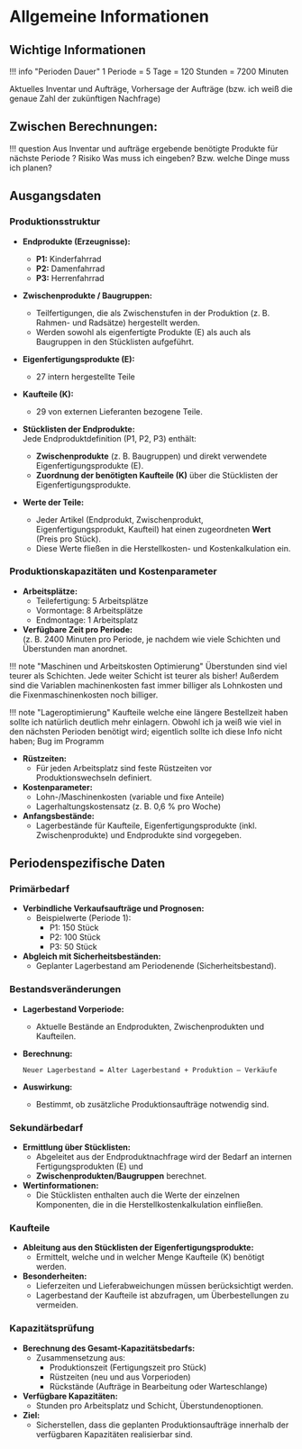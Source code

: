 # Allgemeine Informationen

## Wichtige Informationen

!!! info "Perioden Dauer"
    1 Periode = 5 Tage = 120 Stunden = 7200 Minuten

Aktuelles Inventar und Aufträge, Vorhersage der Aufträge (bzw. ich weiß die genaue Zahl der
zukünftigen Nachfrage)

## Zwischen Berechnungen:

!!! question
    Aus Inventar und aufträge ergebende benötigte Produkte für nächste Periode ? Risiko
    Was muss ich eingeben? Bzw. welche Dinge muss ich planen?

## Ausgangsdaten

### Produktionsstruktur

- **Endprodukte (Erzeugnisse):**
    - **P1:** Kinderfahrrad
    - **P2:** Damenfahrrad
    - **P3:** Herrenfahrrad
- **Zwischenprodukte / Baugruppen:**
    - Teilfertigungen, die als Zwischenstufen in der Produktion (z. B. Rahmen- und Radsätze)
      hergestellt werden.
    - Werden sowohl als eigenfertigte Produkte (E) als auch als Baugruppen in den Stücklisten
      aufgeführt.
- **Eigenfertigungsprodukte (E):**
    - 27 intern hergestellte Teile
- **Kaufteile (K):**
    - 29 von externen Lieferanten bezogene Teile.

- **Stücklisten der Endprodukte:**  
  Jede Endproduktdefinition (P1, P2, P3) enthält:
    - **Zwischenprodukte** (z. B. Baugruppen) und direkt verwendete Eigenfertigungsprodukte (E).
    - **Zuordnung der benötigten Kaufteile (K)** über die Stücklisten der Eigenfertigungsprodukte.
- **Werte der Teile:**
    - Jeder Artikel (Endprodukt, Zwischenprodukt, Eigenfertigungsprodukt, Kaufteil) hat einen
      zugeordneten **Wert** (Preis pro Stück).
    - Diese Werte fließen in die Herstellkosten- und Kostenkalkulation ein.

### Produktionskapazitäten und Kostenparameter

- **Arbeitsplätze:**
    - Teilefertigung: 5 Arbeitsplätze
    - Vormontage: 8 Arbeitsplätze
    - Endmontage: 1 Arbeitsplatz
- **Verfügbare Zeit pro Periode:**  
  (z. B. 2400 Minuten pro Periode, je nachdem wie viele Schichten und Überstunden man anordnet.

!!! note "Maschinen und Arbeitskosten Optimierung"
    Überstunden sind viel teurer als Schichten. Jede weiter Schicht ist teurer als bisher!
    Außerdem sind die Variablen machinenkosten fast immer billiger als Lohnkosten und die
    Fixenmaschinenkosten noch billiger.


!!! note "Lageroptimierung"
    Kaufteile welche eine längere Bestellzeit haben sollte ich natürlich deutlich mehr einlagern.
    Obwohl ich ja weiß wie viel in den nächsten Perioden benötigt wird; eigentlich sollte ich diese
    Info nicht haben; Bug im Programm

- **Rüstzeiten:**
    - Für jeden Arbeitsplatz sind feste Rüstzeiten vor Produktionswechseln definiert.
- **Kostenparameter:**
    - Lohn-/Maschinenkosten (variable und fixe Anteile)
    - Lagerhaltungskostensatz (z. B. 0,6 % pro Woche)
- **Anfangsbestände:**
    - Lagerbestände für Kaufteile, Eigenfertigungsprodukte (inkl. Zwischenprodukte) und Endprodukte
      sind vorgegeben.

## Periodenspezifische Daten

### Primärbedarf

- **Verbindliche Verkaufsaufträge und Prognosen:**
    - Beispielwerte (Periode 1):
        - P1: 150 Stück
        - P2: 100 Stück
        - P3: 50 Stück
- **Abgleich mit Sicherheitsbeständen:**
    - Geplanter Lagerbestand am Periodenende (Sicherheitsbestand).

### Bestandsveränderungen

- **Lagerbestand Vorperiode:**
    - Aktuelle Bestände an Endprodukten, Zwischenprodukten und Kaufteilen.
- **Berechnung:**
  ```plaintext
  Neuer Lagerbestand = Alter Lagerbestand + Produktion – Verkäufe
  ```

- **Auswirkung:**
    - Bestimmt, ob zusätzliche Produktionsaufträge notwendig sind.

### Sekundärbedarf

- **Ermittlung über Stücklisten:**
    - Abgeleitet aus der Endproduktnachfrage wird der Bedarf an internen Fertigungsprodukten (E) und
    - **Zwischenprodukten/Baugruppen** berechnet.
- **Wertinformationen:**
    - Die Stücklisten enthalten auch die Werte der einzelnen Komponenten, die in die
      Herstellkostenkalkulation
      einfließen.

### Kaufteile

- **Ableitung aus den Stücklisten der Eigenfertigungsprodukte:**
    - Ermittelt, welche und in welcher Menge Kaufteile (K) benötigt werden.
- **Besonderheiten:**
    - Lieferzeiten und Lieferabweichungen müssen berücksichtigt werden.
    - Lagerbestand der Kaufteile ist abzufragen, um Überbestellungen zu vermeiden.

### Kapazitätsprüfung

- **Berechnung des Gesamt-Kapazitätsbedarfs:**
    - Zusammensetzung aus:
        - Produktionszeit (Fertigungszeit pro Stück)
        - Rüstzeiten (neu und aus Vorperioden)
        - Rückstände (Aufträge in Bearbeitung oder Warteschlange)
- **Verfügbare Kapazitäten:**
    - Stunden pro Arbeitsplatz und Schicht, Überstundenoptionen.
- **Ziel:**
    - Sicherstellen, dass die geplanten Produktionsaufträge innerhalb der verfügbaren Kapazitäten
      realisierbar sind.
